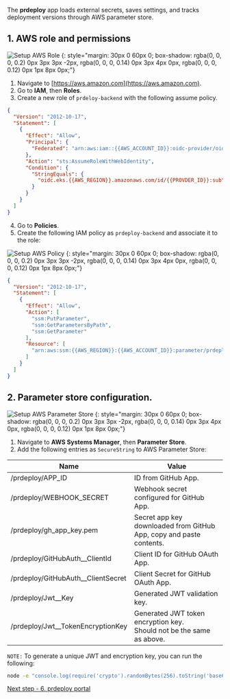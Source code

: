 The **prdeploy** app loads external secrets, saves settings, and tracks deployment versions through AWS parameter store.

## 1. AWS role and permissions

![Setup AWS Role](/assets/images/screenshots/getting-started/aws-role.png)
{: style="margin: 30px 0 60px 0; box-shadow: rgba(0, 0, 0, 0.2) 0px 3px 3px -2px, rgba(0, 0, 0, 0.14) 0px 3px 4px 0px, rgba(0, 0, 0, 0.12) 0px 1px 8px 0px;"}

1. Navigate to [https://aws.amazon.com](https://aws.amazon.com).
2. Go to **IAM**, then **Roles**.
3. Create a new role of `prdeloy-backend` with the following assume policy.

```json
{
  "Version": "2012-10-17",
  "Statement": [
    {
      "Effect": "Allow",
      "Principal": {
        "Federated": "arn:aws:iam::{{AWS_ACCOUNT_ID}}:oidc-provider/oidc.eks.{{AWS_REGION}}.amazonaws.com/id/{{PROVDER_ID}}"
      },
      "Action": "sts:AssumeRoleWithWebIdentity",
      "Condition": {
        "StringEquals": {
          "oidc.eks.{{AWS_REGION}}.amazonaws.com/id/{{PROVDER_ID}}:sub": "system:serviceaccount:prdeploy:prdeploy-backend"
        }
      }
    }
  ]
}
```

4. Go to **Policies**.
5. Create the following IAM policy as `prdeploy-backend` and associate it to the role:

![Setup AWS Policy](/assets/images/screenshots/getting-started/aws-policy.png)
{: style="margin: 30px 0 60px 0; box-shadow: rgba(0, 0, 0, 0.2) 0px 3px 3px -2px, rgba(0, 0, 0, 0.14) 0px 3px 4px 0px, rgba(0, 0, 0, 0.12) 0px 1px 8px 0px;"}

```json
{
  "Version": "2012-10-17",
  "Statement": [
    {
      "Effect": "Allow",
      "Action": [
        "ssm:PutParameter",
        "ssm:GetParametersByPath",
        "ssm:GetParameter"
      ],
      "Resource": [
        "arn:aws:ssm:{{AWS_REGION}}:{{AWS_ACCOUNT_ID}}:parameter/prdeploy*"
      ]
    }
  ]
}
```

## 2. Parameter store configuration.

![Setup AWS Parameter Store](/assets/images/screenshots/getting-started/aws-parameter-store.png)
{: style="margin: 30px 0 60px 0; box-shadow: rgba(0, 0, 0, 0.2) 0px 3px 3px -2px, rgba(0, 0, 0, 0.14) 0px 3px 4px 0px, rgba(0, 0, 0, 0.12) 0px 1px 8px 0px;"}

1. Navigate to **AWS Systems Manager**, then **Parameter Store**.
2. Add the following entries as `SecureString` to AWS Parameter Store:

| Name                                 | Value                                                                   |
| ------------------------------------ | ----------------------------------------------------------------------- |
| /prdeploy/APP_ID                     | ID from GitHub App.                                                     |
| /prdeploy/WEBHOOK_SECRET             | Webhook secret configured for GitHub App.                               |
| /prdeploy/gh_app_key.pem             | Secret app key downloaded from GitHub App, copy and paste contents.     |
| /prdeploy/GitHubAuth\_\_ClientId     | Client ID for GitHub OAuth App.                                         |
| /prdeploy/GitHubAuth\_\_ClientSecret | Client Secret for GitHub OAuth App.                                     |
| /prdeploy/Jwt\_\_Key                 | Generated JWT validation key.                                           |
| /prdeploy/Jwt\_\_TokenEncryptionKey  | Generated JWT token encryption key.<br>Should not be the same as above. |

`NOTE:` To generate a unique JWT and encryption key, you can run the following:

```bash
node -e "console.log(require('crypto').randomBytes(256).toString('base64'));"
```

[Next step - 6. prdeploy portal](./6-prdeploy-portal.md)
